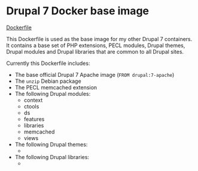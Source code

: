 # Drupal 7 Docker base image

[Dockerfile](https://github.com/karelbemelmans/d7-docker-base/blob/master/Dockerfile)

This Dockerfile is used as the base image for my other Drupal 7 containers. It contains a base set of PHP extensions, PECL modules, Drupal themes, Drupal modules and Drupal libraries that are common to all Drupal sites.

Currently this Dockerfile includes:

  - The base official Drupal 7 Apache image (`FROM drupal:7-apache`)
  - The `unzip` Debian package
  - The PECL memcached extension
  - The following Drupal modules:
    - context
    - ctools
    - ds
    - features
    - libraries
    - memcached
    - views
  - The following Drupal themes:
    - <none>
  - The following Drupal libraries:
    - <none>
